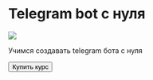 <html lang="ru">
<head>
    <meta charset="UTF-8">
</head>
<body>
    <div id="main">
        <h1>Telegram bot с нуля</h1>
        <img src="https://fuzeservers.ru/wp-content/uploads/e/6/5/e6582e3f04d623bb4823f869c9a53c5d.png">
        <p> Учимся создавать telegram бота с нуля </p>
        <button id="buy"> Купить курс</button>
</body>
</html>
